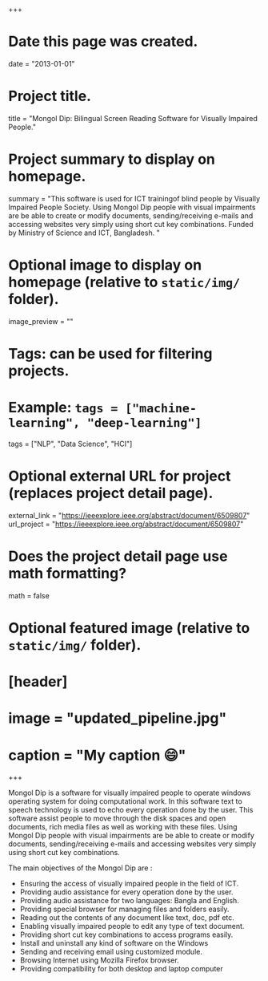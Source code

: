 +++
# Date this page was created.
date = "2013-01-01"

# Project title.
title = "Mongol Dip: Bilingual Screen Reading Software for Visually Impaired People."

# Project summary to display on homepage.
summary = "This software is used for ICT trainingof blind people by Visually Impaired People Society. Using Mongol Dip people with visual impairments are be able to create or modify documents, sending/receiving e-mails and accessing websites very simply using short cut key combinations. Funded by Ministry of Science and ICT, Bangladesh. "

# Optional image to display on homepage (relative to `static/img/` folder).
image_preview = ""

# Tags: can be used for filtering projects.
# Example: `tags = ["machine-learning", "deep-learning"]`
tags = ["NLP", "Data Science", "HCI"]

# Optional external URL for project (replaces project detail page).
external_link = "https://ieeexplore.ieee.org/abstract/document/6509807"
url_project = "https://ieeexplore.ieee.org/abstract/document/6509807"

# Does the project detail page use math formatting?
math = false

# Optional featured image (relative to `static/img/` folder).
# [header]
# image = "updated_pipeline.jpg"
# caption = "My caption :smile:"

+++

Mongol Dip is a software for visually impaired people to operate windows operating system for doing computational work. In this software text to speech technology is used to echo every operation done by the user. This software assist people to move through the disk spaces and open documents, rich media files as well as working with these files. Using Mongol Dip people with visual impairments are be able to create or modify documents, sending/receiving e-mails and accessing websites very simply using short cut key combinations.

The main objectives of the Mongol Dip are :
- Ensuring the access of visually impaired people in the field of ICT.
- Providing audio assistance for every operation done by the user.
- Providing audio assistance for two languages: Bangla and English.
- Providing special browser for managing files and folders easily.
- Reading out the contents of any document like text, doc, pdf etc.
- Enabling visually impaired people to edit any type of text document.
- Providing short cut key combinations to access programs easily.
- Install and uninstall any kind of software on the Windows
- Sending and receiving email using customized module.
- Browsing Internet using Mozilla Firefox browser.
- Providing compatibility for both desktop and laptop computer
